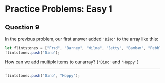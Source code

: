 # Practice Problems: Easy 1

## Question 9

In the previous problem, our first answer added `'Dino'` to the array like this:

```js
let flintstones = ["Fred", "Barney", "Wilma", "Betty", "Bambam", "Pebbles"];
flintstones.push("Dino");
```

How can we add multiple items to our array? (`'Dino'` and `'Hoppy'`)

---

```js
flintstones.push("Dino", "Hoppy");
```
